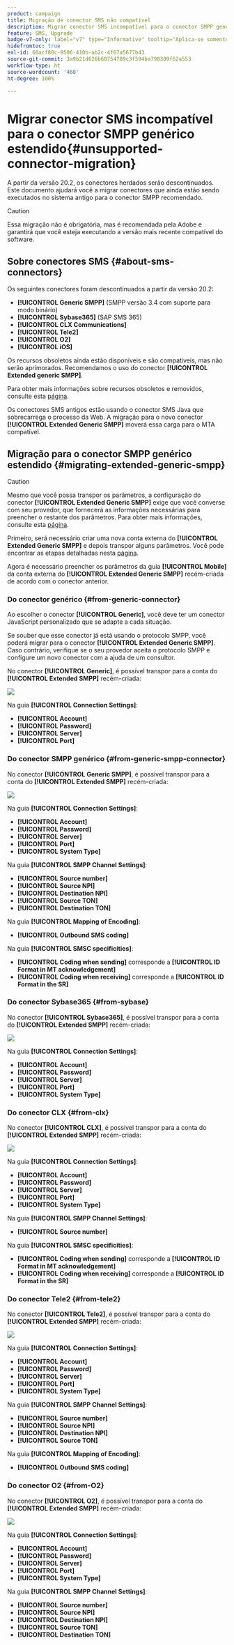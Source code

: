 ```yaml
---
product: campaign
title: Migração de conector SMS não compatível
description: Migrar conector SMS incompatível para o conector SMPP genérico estendido
feature: SMS, Upgrade
badge-v7-only: label="v7" type="Informative" tooltip="Aplica-se somente ao Campaign Classic v7"
hidefromtoc: true
exl-id: 60acf80c-8506-410b-ab2c-4f67a5677b43
source-git-commit: 3a9b21d626b60754789c3f594ba798309f62a553
workflow-type: ht
source-wordcount: '460'
ht-degree: 100%

---
```


# Migrar conector SMS incompatível para o conector SMPP genérico estendido{#unsupported-connector-migration}



A partir da versão 20.2, os conectores herdados serão descontinuados. Este documento ajudará você a migrar conectores que ainda estão sendo executados no sistema antigo para o conector SMPP recomendado.

>[!CAUTION]
>
>Essa migração não é obrigatória, mas é recomendada pela Adobe e garantirá que você esteja executando a versão mais recente compatível do software.

## Sobre conectores SMS {#about-sms-connectors}

Os seguintes conectores foram descontinuados a partir da versão 20.2:

* **[!UICONTROL Generic SMPP]** (SMPP versão 3.4 com suporte para modo binário)
* **[!UICONTROL Sybase365]** (SAP SMS 365)
* **[!UICONTROL CLX Communications]**
* **[!UICONTROL Tele2]**
* **[!UICONTROL O2]**
* **[!UICONTROL iOS]**

Os recursos obsoletos ainda estão disponíveis e são compatíveis, mas não serão aprimorados. Recomendamos o uso do conector **[!UICONTROL Extended generic SMPP]**.

Para obter mais informações sobre recursos obsoletos e removidos, consulte esta [página](../../rn/using/deprecated-features.md).

Os conectores SMS antigos estão usando o conector SMS Java que sobrecarrega o processo da Web. A migração para o novo conector **[!UICONTROL Extended Generic SMPP]** moverá essa carga para o MTA compatível.

## Migração para o conector SMPP genérico estendido {#migrating-extended-generic-smpp}

>[!CAUTION]
>
>Mesmo que você possa transpor os parâmetros, a configuração do conector **[!UICONTROL Extended Generic SMPP]** exige que você converse com seu provedor, que fornecerá as informações necessárias para preencher o restante dos parâmetros. Para obter mais informações, consulte esta [página](sms-protocol.md).

Primeiro, será necessário criar uma nova conta externa do **[!UICONTROL Extended Generic SMPP]** e depois transpor alguns parâmetros. Você pode encontrar as etapas detalhadas nesta [página](sms-set-up.md#creating-an-smpp-external-account).

Agora é necessário preencher os parâmetros da guia **[!UICONTROL Mobile]** da conta externa do **[!UICONTROL Extended Generic SMPP]** recém-criada de acordo com o conector anterior.

### Do conector genérico {#from-generic-connector}

Ao escolher o conector **[!UICONTROL Generic]**, você deve ter um conector JavaScript personalizado que se adapte a cada situação.

Se souber que esse conector já está usando o protocolo SMPP, você poderá migrar para o conector **[!UICONTROL Extended Generic SMPP]**. Caso contrário, verifique se o seu provedor aceita o protocolo SMPP e configure um novo conector com a ajuda de um consultor.

No conector **[!UICONTROL Generic]**, é possível transpor para a conta do **[!UICONTROL Extended SMPP]** recém-criada:

![](assets/smpp_generic.png)

Na guia **[!UICONTROL Connection Settings]**:

* **[!UICONTROL Account]**
* **[!UICONTROL Password]**
* **[!UICONTROL Server]**
* **[!UICONTROL Port]**

### Do conector SMPP genérico {#from-generic-smpp-connector}

No conector **[!UICONTROL Generic SMPP]**, é possível transpor para a conta do **[!UICONTROL Extended SMPP]** recém-criada:

![](assets/smpp_generic_2.png)

Na guia **[!UICONTROL Connection Settings]**:

* **[!UICONTROL Account]**
* **[!UICONTROL Password]**
* **[!UICONTROL Server]**
* **[!UICONTROL Port]**
* **[!UICONTROL System Type]**

Na guia **[!UICONTROL SMPP Channel Settings]**:

* **[!UICONTROL Source number]**
* **[!UICONTROL Source NPI]**
* **[!UICONTROL Destination NPI]**
* **[!UICONTROL Source TON]**
* **[!UICONTROL Destination TON]**

Na guia **[!UICONTROL Mapping of Encoding]**:

* **[!UICONTROL Outbound SMS coding]**

Na guia **[!UICONTROL SMSC specificities]**:

* **[!UICONTROL Coding when sending]** corresponde a **[!UICONTROL ID Format in MT acknowledgement]**
* **[!UICONTROL Coding when receiving]** corresponde a **[!UICONTROL ID Format in the SR]**

### Do conector Sybase365 {#from-sybase}

No conector **[!UICONTROL Sybase365]**, é possível transpor para a conta do **[!UICONTROL Extended SMPP]** recém-criada:

![](assets/smpp_3.png)

Na guia **[!UICONTROL Connection Settings]**:

* **[!UICONTROL Account]**
* **[!UICONTROL Password]**
* **[!UICONTROL Server]**
* **[!UICONTROL Port]**
* **[!UICONTROL System Type]**

### Do conector CLX {#from-clx}

No conector **[!UICONTROL CLX]**, é possível transpor para a conta do **[!UICONTROL Extended SMPP]** recém-criada:

![](assets/smpp_4.png)

Na guia **[!UICONTROL Connection Settings]**:

* **[!UICONTROL Account]**
* **[!UICONTROL Password]**
* **[!UICONTROL Server]**
* **[!UICONTROL Port]**
* **[!UICONTROL System Type]**

Na guia **[!UICONTROL SMPP Channel Settings]**:

* **[!UICONTROL Source number]**

Na guia **[!UICONTROL SMSC specificities]**:

* **[!UICONTROL Coding when sending]** corresponde a **[!UICONTROL ID Format in MT acknowledgement]**
* **[!UICONTROL Coding when receiving]** corresponde a **[!UICONTROL ID Format in the SR]**

### Do conector Tele2 {#from-tele2}

No conector **[!UICONTROL Tele2]**, é possível transpor para a conta do **[!UICONTROL Extended SMPP]** recém-criada:

![](assets/smpp_6.png)

Na guia **[!UICONTROL Connection Settings]**:

* **[!UICONTROL Account]**
* **[!UICONTROL Password]**
* **[!UICONTROL Server]**
* **[!UICONTROL Port]**
* **[!UICONTROL System Type]**

Na guia **[!UICONTROL SMPP Channel Settings]**:

* **[!UICONTROL Source number]**
* **[!UICONTROL Source NPI]**
* **[!UICONTROL Destination NPI]**
* **[!UICONTROL Source TON]**

Na guia **[!UICONTROL Mapping of Encoding]**:

* **[!UICONTROL Outbound SMS coding]**

### Do conector O2 {#from-O2}

No conector **[!UICONTROL O2]**, é possível transpor para a conta do **[!UICONTROL Extended SMPP]** recém-criada:

![](assets/smpp_5.png)

Na guia **[!UICONTROL Connection Settings]**:

* **[!UICONTROL Account]**
* **[!UICONTROL Password]**
* **[!UICONTROL Server]**
* **[!UICONTROL Port]**
* **[!UICONTROL System Type]**

Na guia **[!UICONTROL SMPP Channel Settings]**:

* **[!UICONTROL Source number]**
* **[!UICONTROL Source NPI]**
* **[!UICONTROL Destination NPI]**
* **[!UICONTROL Source TON]**
* **[!UICONTROL Destination TON]**
